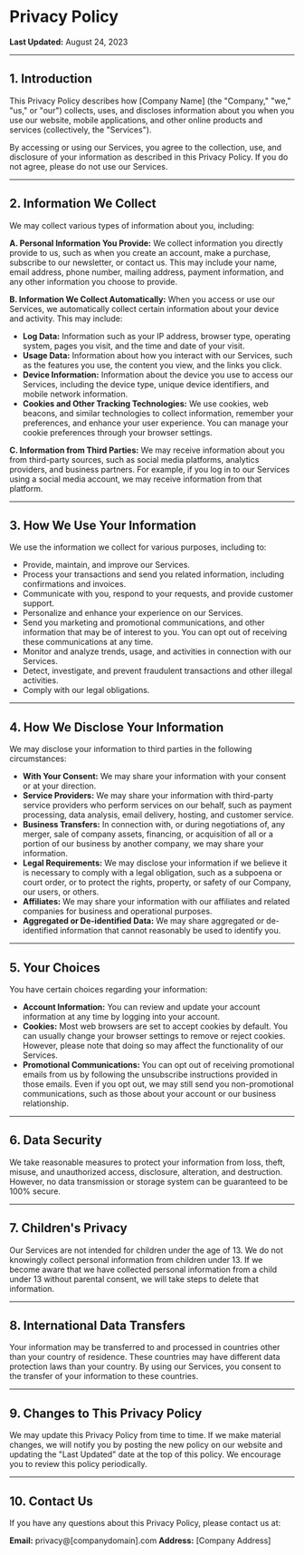 # Privacy Policy

**Last Updated:** August 24, 2023

---

## 1. Introduction

This Privacy Policy describes how [Company Name] (the "Company," "we," "us," or "our") collects, uses, and discloses information about you when you use our website, mobile applications, and other online products and services (collectively, the "Services").

By accessing or using our Services, you agree to the collection, use, and disclosure of your information as described in this Privacy Policy. If you do not agree, please do not use our Services.

---

## 2. Information We Collect

We may collect various types of information about you, including:

**A. Personal Information You Provide:**
We collect information you directly provide to us, such as when you create an account, make a purchase, subscribe to our newsletter, or contact us. This may include your name, email address, phone number, mailing address, payment information, and any other information you choose to provide.

**B. Information We Collect Automatically:**
When you access or use our Services, we automatically collect certain information about your device and activity. This may include:
* **Log Data:** Information such as your IP address, browser type, operating system, pages you visit, and the time and date of your visit.
* **Usage Data:** Information about how you interact with our Services, such as the features you use, the content you view, and the links you click.
* **Device Information:** Information about the device you use to access our Services, including the device type, unique device identifiers, and mobile network information.
* **Cookies and Other Tracking Technologies:** We use cookies, web beacons, and similar technologies to collect information, remember your preferences, and enhance your user experience. You can manage your cookie preferences through your browser settings.

**C. Information from Third Parties:**
We may receive information about you from third-party sources, such as social media platforms, analytics providers, and business partners. For example, if you log in to our Services using a social media account, we may receive information from that platform.

---

## 3. How We Use Your Information

We use the information we collect for various purposes, including to:
* Provide, maintain, and improve our Services.
* Process your transactions and send you related information, including confirmations and invoices.
* Communicate with you, respond to your requests, and provide customer support.
* Personalize and enhance your experience on our Services.
* Send you marketing and promotional communications, and other information that may be of interest to you. You can opt out of receiving these communications at any time.
* Monitor and analyze trends, usage, and activities in connection with our Services.
* Detect, investigate, and prevent fraudulent transactions and other illegal activities.
* Comply with our legal obligations.

---

## 4. How We Disclose Your Information

We may disclose your information to third parties in the following circumstances:
* **With Your Consent:** We may share your information with your consent or at your direction.
* **Service Providers:** We may share your information with third-party service providers who perform services on our behalf, such as payment processing, data analysis, email delivery, hosting, and customer service.
* **Business Transfers:** In connection with, or during negotiations of, any merger, sale of company assets, financing, or acquisition of all or a portion of our business by another company, we may share your information.
* **Legal Requirements:** We may disclose your information if we believe it is necessary to comply with a legal obligation, such as a subpoena or court order, or to protect the rights, property, or safety of our Company, our users, or others.
* **Affiliates:** We may share your information with our affiliates and related companies for business and operational purposes.
* **Aggregated or De-identified Data:** We may share aggregated or de-identified information that cannot reasonably be used to identify you.

---

## 5. Your Choices

You have certain choices regarding your information:
* **Account Information:** You can review and update your account information at any time by logging into your account.
* **Cookies:** Most web browsers are set to accept cookies by default. You can usually change your browser settings to remove or reject cookies. However, please note that doing so may affect the functionality of our Services.
* **Promotional Communications:** You can opt out of receiving promotional emails from us by following the unsubscribe instructions provided in those emails. Even if you opt out, we may still send you non-promotional communications, such as those about your account or our business relationship.

---

## 6. Data Security

We take reasonable measures to protect your information from loss, theft, misuse, and unauthorized access, disclosure, alteration, and destruction. However, no data transmission or storage system can be guaranteed to be 100% secure.

---

## 7. Children's Privacy

Our Services are not intended for children under the age of 13. We do not knowingly collect personal information from children under 13. If we become aware that we have collected personal information from a child under 13 without parental consent, we will take steps to delete that information.

---

## 8. International Data Transfers

Your information may be transferred to and processed in countries other than your country of residence. These countries may have different data protection laws than your country. By using our Services, you consent to the transfer of your information to these countries.

---

## 9. Changes to This Privacy Policy

We may update this Privacy Policy from time to time. If we make material changes, we will notify you by posting the new policy on our website and updating the "Last Updated" date at the top of this policy. We encourage you to review this policy periodically.

---

## 10. Contact Us

If you have any questions about this Privacy Policy, please contact us at:

**Email:** privacy@[companydomain].com
**Address:** [Company Address]